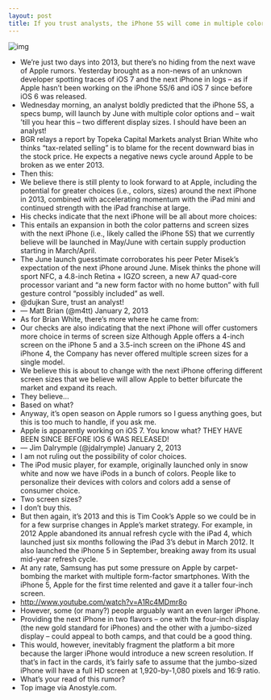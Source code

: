 ```yaml
---
layout: post
title: If you trust analysts, the iPhone 5S will come in multiple colors and two display sizes
---
```

![img](http://media.idownloadblog.com/wp-content/uploads/2013/01/iPhone-5S-colors-teaser-001.jpg)
* We’re just two days into 2013, but there’s no hiding from the next wave of Apple rumors. Yesterday brought as a non-news of an unknown developer spotting traces of iOS 7 and the next iPhone in logs – as if Apple hasn’t been working on the iPhone 5S/6 and iOS 7 since before iOS 6 was released.
* Wednesday morning, an analyst boldly predicted that the iPhone 5S, a specs bump, will launch by June with multiple color options and – wait ’till you hear this – two different display sizes. I should have been an analyst!
* BGR relays a report by Topeka Capital Markets analyst Brian White who thinks “tax-related selling” is to blame for the recent downward bias in the stock price. He expects a negative news cycle around Apple to be broken as we enter 2013.
* Then this:
* We believe there is still plenty to look forward to at Apple, including the potential for greater choices (i.e., colors, sizes) around the next iPhone in 2013, combined with accelerating momentum with the iPad mini and continued strength with the iPad franchise at large.
* His checks indicate that the next iPhone will be all about more choices:
* This entails an expansion in both the color patterns and screen sizes with the next iPhone (i.e., likely called the iPhone 5S) that we currently believe will be launched in May/June with certain supply production starting in March/April.
* The June launch guesstimate corroborates his peer Peter Misek’s expectation of the next iPhone around June. Misek thinks the phone will sport NFC, a 4.8-inch Retina + IGZO screen, a new A7 quad-core processor variant and “a new form factor with no home button” with full gesture control “possibly included” as well.
* @dujkan Sure, trust an analyst!
* — Matt Brian (@m4tt) January 2, 2013
* As for Brian White, there’s more where he came from:
* Our checks are also indicating that the next iPhone will offer customers more choice in terms of screen size Although Apple offers a 4-inch screen on the iPhone 5 and a 3.5-inch screen on the iPhone 4S and iPhone 4, the Company has never offered multiple screen sizes for a single model.
* We believe this is about to change with the next iPhone offering different screen sizes that we believe will allow Apple to better bifurcate the market and expand its reach.
* They believe…
* Based on what?
* Anyway, it’s open season on Apple rumors so I guess anything goes, but this is too much to handle, if you ask me.
* Apple is apparently working on iOS 7. You know what? THEY HAVE BEEN SINCE BEFORE IOS 6 WAS RELEASED!
* — Jim Dalrymple (@jdalrymple) January 2, 2013
* I am not ruling out the possibility of color choices.
* The iPod music player, for example, originally launched only in snow white and now we have iPods in a bunch of colors. People like to personalize their devices with colors and colors add a sense of consumer choice.
* Two screen sizes?
* I don’t buy this.
* But then again, it’s 2013 and this is Tim Cook’s Apple so we could be in for a few surprise changes in Apple’s market strategy. For example, in 2012 Apple abandoned its annual refresh cycle with the iPad 4, which launched just six months following the iPad 3’s debut in March 2012. It also launched the iPhone 5 in September, breaking away from its usual mid-year refresh cycle.
* At any rate, Samsung has put some pressure on Apple by carpet-bombing the market with multiple form-factor smartphones. With the iPhone 5, Apple for the first time relented and gave it a taller four-inch screen.
* http://www.youtube.com/watch?v=A1Rc4MDmr8o
* However, some (or many?) people arguably want an even larger iPhone.
* Providing the next iPhone in two flavors – one with the four-inch display (the new gold standard for iPhones) and the other with a jumbo-sized display – could appeal to both camps, and that could be a good thing.
* This would, however, inevitably fragment the platform a bit more because the larger iPhone would introduce a new screen resolution. If that’s in fact in the cards, it’s fairly safe to assume that the jumbo-sized iPhone will have a full HD screen at 1,920-by-1,080 pixels and 16:9 ratio.
* What’s your read of this rumor?
* Top image via Anostyle.com.

